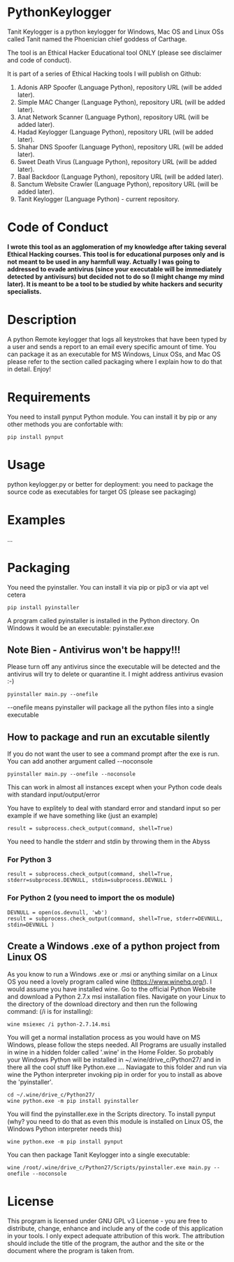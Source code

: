 # PythonKeylogger
Tanit Keylogger is a python keylogger for Windows, Mac OS and Linux OSs called Tanit named the Phoenician chief goddess of Carthage. 

The tool is an Ethical Hacker Educational tool ONLY  (please see disclaimer and code of conduct). 

It is part of a series of Ethical Hacking tools I will publish on Github:
1. Adonis ARP Spoofer (Language Python), repository URL (will be added later).
2. Simple MAC Changer (Language Python), repository URL (will be added later).
3. Anat Network Scanner (Language Python), repository URL (will be added later).
4. Hadad Keylogger (Language Python), repository URL (will be added later).
5. Shahar DNS Spoofer (Language Python), repository URL (will be added later).
6. Sweet Death Virus (Language Python), repository URL (will be added later).
7. Baal Backdoor (Language Python), repository URL (will be added later).
8. Sanctum Website Crawler (Language Python), repository URL (will be added later).
9. Tanit Keylogger (Language Python) - current repository.


# Code of Conduct
**I wrote this tool as an agglomeration of my knowledge after taking several Ethical Hacking courses. This tool is for educational purposes only and is not meant to be used in any harmfull way. Actually I was going to addressed to evade antivirus (since your executable will be immediately detected by antivisurs) but decided not to do so (I might change my mind later).  It is meant to be a tool to be studied by white hackers and security specialists.**

# Description
A python Remote keylogger that logs all keystrokes that have been typed by a user and sends a report to an email every specific amount of time. You can package it as an executable for MS Windows, Linux OSs, and Mac OS please refer to the section called packaging where I explain how to do that in detail. Enjoy!

# Requirements
You need to install pynput Python module. You can install it by pip or any other methods you are confortable with:
```
pip install pynput
```

# Usage 
python keylogger.py  or better for deployment: you need to package the source code as executables for target OS (please see packaging)

# Examples 
...

# Packaging
You need the pyinstaller. You can install it via pip or pip3 or via apt vel cetera
```
pip install pyinstaller
```

A program called pyinstaller is installed in the Python directory. On Windows it would be an executable: pyinstaller.exe

## Note Bien - Antivirus won't be happy!!!

Please turn off any antivirus since the executable will be detected and the antivirus will try to delete or quarantine it. I might address antivirus evasion :-)

```
pyinstaller main.py --onefile
```
--onefile means  pyinstaller will package all the python files into a single executable

## How to package and run an excutable silently
If you do not want the user to see a command prompt after the exe is run. You can add another argument called
--noconsole

```
pyinstaller main.py --onefile --noconsole
```

This can work in almost all instances except when your Python code deals with standard input/output/error 

You have to explitely to deal with standard error and standard input so per example if we have something like (just an example)
```
result = subprocess.check_output(command, shell=True)
```

You need to handle the stderr and stdin by throwing them in the Abyss

### For Python 3
```
result = subprocess.check_output(command, shell=True, stderr=subprocess.DEVNULL, stdin=subprocess.DEVNULL )
```
### For Python 2 (you need to import the os module)
```
DEVNULL = open(os.devnull, 'wb')
result = subprocess.check_output(command, shell=True, stderr=DEVNULL, stdin=DEVNULL )
```

## Create a Windows .exe of a python project from Linux OS
As you know to run a Windows .exe or .msi or anything similar on a Linux OS you need a lovely program called wine (https://www.winehq.org/). I would assume you have installed wine. Go to the official Python Website and download a Python 2.7.x msi installation files. Navigate on your Linux to the directory of the download directory and then run the following command: (/i is for installing):
```
wine msiexec /i python-2.7.14.msi
```
You will get a normal installation process as you would have on MS Windows, please follow the steps needed. All Programs are usually installed in wine in a hidden folder called '.wine' in the Home Folder. So probably your Windows Python will be 
installed in ~/.wine/drive_c/Python27/ and in there all the cool stuff like Python.exe .... Naviagate to this folder and run via wine the Python interpreter invoking pip in order for you to install as above the 'pyinstaller'.
```
cd ~/.wine/drive_c/Python27/
wine python.exe -m pip install pyinstaller
```
You will find the pyinstalller.exe in the Scripts directory.
To install pynput (why? you need to do that as even this module is installed on Linux OS, the Windows Python interpreter needs this)
```
wine python.exe -m pip install pynput
```

You can then package Tanit Keylogger into a single executable:

```
wine /root/.wine/drive_c/Python27/Scripts/pyinstaller.exe main.py --onefile --noconsole
```

# License
This program is licensed under GNU GPL v3 License - you are free to distribute, change, enhance and include any of the code of this application in your tools. I only expect adequate attribution of this work. The attribution should include the title of the program, the author and the site or the document where the program is taken from.

